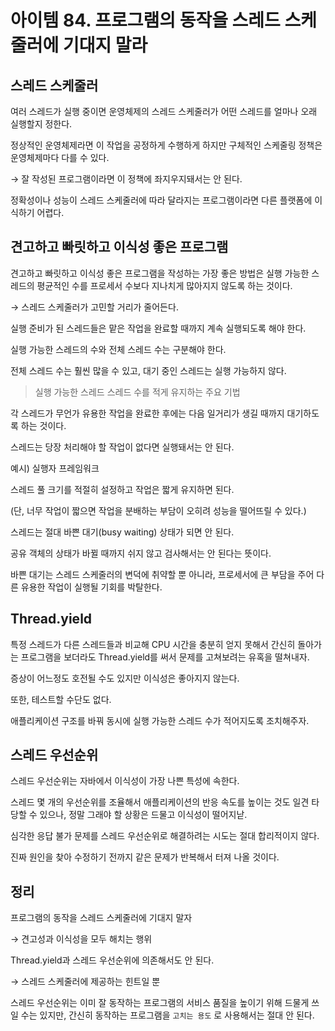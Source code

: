 # 아이템 84. 프로그램의 동작을 스레드 스케줄러에 기대지 말라

## 스레드 스케줄러

여러 스레드가 실행 중이면 운영체제의 스레드 스케줄러가 어떤 스레드를 얼마나 오래 실행할지 정한다.

정상적인 운영체제라면 이 작업을 공정하게 수행하게 하지만 구체적인 스케줄링 정책은 운영체제마다 다를 수 있다.

→ 잘 작성된 프로그램이라면 이 정책에 좌지우지돼서는 안 된다.

정확성이나 성능이 스레드 스케줄러에 따라 달라지는 프로그램이라면 다른 플랫폼에 이식하기 어렵다.

## 견고하고 빠릿하고 이식성 좋은 프로그램

견고하고 빠릿하고 이식성 좋은 프로그램을 작성하는 가장 좋은 방법은 실행 가능한 스레드의 평균적인 수를 프로세서 수보다 지나치게 많아지지 않도록 하는 것이다.

→ 스레드 스케줄러가 고민할 거리가 줄어든다.

실행 준비가 된 스레드들은 맡은 작업을 완료할 때까지 계속 실행되도록 해야 한다.

실행 가능한 스레드의 수와 전체 스레드 수는 구분해야 한다.

전체 스레드 수는 훨씬 많을 수 있고, 대기 중인 스레드는 실행 가능하지 않다.

> 실행 가능한 스레드 스레드 수를 적게 유지하는 주요 기법

각 스레드가 무언가 유용한 작업을 완료한 후에는 다음 일거리가 생길 때까지 대기하도록 하는 것이다.

스레드는 당장 처리해야 할 작업이 없다면 실행돼서는 안 된다.

예시) 실행자 프레임워크

스레드 풀 크기를 적절히 설정하고 작업은 짧게 유지하면 된다.

(단, 너무 작업이 짧으면 작업을 분배하는 부담이 오히려 성능을 떨어뜨릴 수 있다.)

스레드는 절대 바쁜 대기(busy waiting) 상태가 되면 안 된다.

공유 객체의 상태가 바뀔 때까지 쉬지 않고 검사해서는 안 된다는 뜻이다.

바쁜 대기는 스레드 스케줄러의 변덕에 취약할 뿐 아니라, 프로세서에 큰 부담을 주어 다른 유용한 작업이 실행될 기회를 박탈한다.

## Thread.yield

특정 스레드가 다른 스레드들과 비교해 CPU 시간을 충분히 얻지 못해서 간신히 돌아가는 프로그램을 보더라도 Thread.yield를 써서 문제를 고쳐보려는 유혹을 떨쳐내자.

증상이 어느정도 호전될 수도 있지만 이식성은 좋아지지 않는다.

또한, 테스트할 수단도 없다.

애플리케이션 구조를 바꿔 동시에 실행 가능한 스레드 수가 적어지도록 조치해주자.

## 스레드 우선순위

스레드 우선순위는 자바에서 이식성이 가장 나쁜 특성에 속한다.

스레드 몇 개의 우선순위를 조율해서 애플리케이션의 반응 속도를 높이는 것도 일견 타당할 수 있으나, 정말 그래야 할 상황은 드물고 이식성이 떨어지낟.

심각한 응답 불가 문제를 스레드 우선순위로 해결하려는 시도는 절대 합리적이지 않다.

진짜 원인을 찾아 수정하기 전까지 같은 문제가 반복해서 터져 나올 것이다.

## 정리

프로그램의 동작을 스레드 스케줄러에 기대지 말자

→ 견고성과 이식성을 모두 해치는 행위

Thread.yield과 스레드 우선순위에 의존해서도 안 된다.

→ 스레드 스케줄러에 제공하는 힌트일 뿐

스레드 우선순위는 이미 잘 동작하는 프로그램의 서비스 품질을 높이기 위해 드물게 쓰일 수는 있지만, 간신히 동작하는 프로그램을 `고치는 용도` 로 사용해서는 절대 안 된다.
